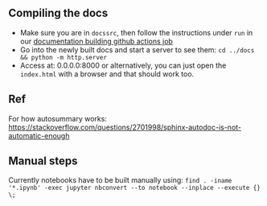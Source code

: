 ## Compiling the docs
- Make sure you are in `docssrc`, then follow the instructions under `run` in our [documentation building github actions job](https://github.com/digitranslab/type_infer/blob/stable/.github/workflows/docs.yml#L21)
- Go into the newly built docs and start a server to see them: `cd ../docs && python -m http.server`
- Access at: 0.0.0.0:8000 or alternatively, you can just open the `index.html` with a browser and that should work too.

## Ref

For how autosummary works: https://stackoverflow.com/questions/2701998/sphinx-autodoc-is-not-automatic-enough

## Manual steps

Currently notebooks have to be built manually using: `find . -iname '*.ipynb' -exec jupyter nbconvert --to notebook --inplace --execute {} \;`